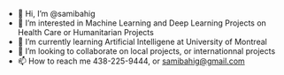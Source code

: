 - 👋 Hi, I’m @samibahig
- 👀 I’m interested in Machine Learning and Deep Learning Projects on Health Care or Humanitarian Projects
- 🌱 I’m currently learning Artificial Intelligene at University of Montreal
- 💞️ I’m looking to collaborate on local projects, or internationnal projects
- 📫 How to reach me 438-225-9444, or samibahig@gmail.com

<!---
samibahig/samibahig is a ✨ special ✨ repository because its `README.md` (this file) appears on your GitHub profile.
You can click the Preview link to take a look at your changes.
--->
